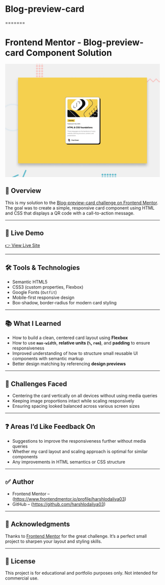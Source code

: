 
# Blog-preview-card
=======
# Frontend Mentor - Blog-preview-card Component Solution

![Design preview for the QR code component coding challenge](./preview.jpg)

## 📄 Overview

This is my solution to the [Blog-preview-card challenge on Frontend Mentor](https://www.frontendmentor.io/challenges/Blog-preview-card-iux_sIO_H). The goal was to create a simple, responsive card component using HTML and CSS that displays a QR code with a call-to-action message.

---

## 🔗 Live Demo

[👉 View Live Site](https://harshlodaliya03.github.io/Blog-preview-card/)

---

## 🛠️ Tools & Technologies

- Semantic HTML5
- CSS3 (custom properties, Flexbox)
- Google Fonts (`Outfit`)
- Mobile-first responsive design
- Box-shadow, border-radius for modern card styling

---

## 📚 What I Learned

- How to build a clean, centered card layout using **Flexbox**
- How to use **`max-width`**, **relative units (`%`, `rem`)**, and **padding** to ensure responsiveness
- Improved understanding of how to structure small reusable UI components with semantic markup
- Better design matching by referencing **design previews**

---

## 🧩 Challenges Faced

- Centering the card vertically on all devices without using media queries
- Keeping image proportions intact while scaling responsively
- Ensuring spacing looked balanced across various screen sizes

---

## ❓ Areas I’d Like Feedback On

- Suggestions to improve the responsiveness further without media queries
- Whether my card layout and scaling approach is optimal for similar components
- Any improvements in HTML semantics or CSS structure

---

## ✅ Author

- Frontend Mentor – (https://www.frontendmentor.io/profile/harshlodaliya03)
- GitHub – (https://github.com/harshlodaliya03)

---

## 🙌 Acknowledgments

Thanks to [Frontend Mentor](https://www.frontendmentor.io) for the great challenge. It’s a perfect small project to sharpen your layout and styling skills.

---

## 🧾 License

This project is for educational and portfolio purposes only. Not intended for commercial use.
